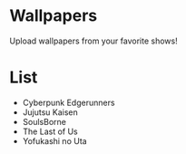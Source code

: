# Wallpapers
Upload wallpapers from your favorite shows!

# List
  * Cyberpunk Edgerunners
  * Jujutsu Kaisen
  * SoulsBorne
  * The Last of Us
  * Yofukashi no Uta
